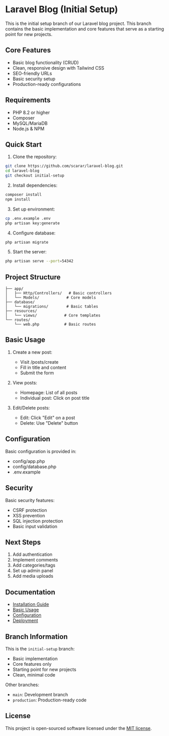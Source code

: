 # Laravel Blog (Initial Setup)

This is the initial setup branch of our Laravel blog project. This branch contains the basic implementation and core features that serve as a starting point for new projects.

## Core Features

- Basic blog functionality (CRUD)
- Clean, responsive design with Tailwind CSS
- SEO-friendly URLs
- Basic security setup
- Production-ready configurations

## Requirements

- PHP 8.2 or higher
- Composer
- MySQL/MariaDB
- Node.js & NPM

## Quick Start

1. Clone the repository:
```bash
git clone https://github.com/scarar/laravel-blog.git
cd laravel-blog
git checkout initial-setup
```

2. Install dependencies:
```bash
composer install
npm install
```

3. Set up environment:
```bash
cp .env.example .env
php artisan key:generate
```

4. Configure database:
```bash
php artisan migrate
```

5. Start the server:
```bash
php artisan serve --port=54342
```

## Project Structure

```
├── app/
│   ├── Http/Controllers/   # Basic controllers
│   └── Models/            # Core models
├── database/
│   └── migrations/        # Basic tables
├── resources/
│   └── views/            # Core templates
└── routes/
    └── web.php           # Basic routes
```

## Basic Usage

1. Create a new post:
   - Visit /posts/create
   - Fill in title and content
   - Submit the form

2. View posts:
   - Homepage: List of all posts
   - Individual post: Click on post title

3. Edit/Delete posts:
   - Edit: Click "Edit" on a post
   - Delete: Use "Delete" button

## Configuration

Basic configuration is provided in:
- config/app.php
- config/database.php
- .env.example

## Security

Basic security features:
- CSRF protection
- XSS prevention
- SQL injection protection
- Basic input validation

## Next Steps

1. Add authentication
2. Implement comments
3. Add categories/tags
4. Set up admin panel
5. Add media uploads

## Documentation

- [Installation Guide](docs/installation.md)
- [Basic Usage](docs/usage.md)
- [Configuration](docs/configuration.md)
- [Deployment](docs/deployment.md)

## Branch Information

This is the `initial-setup` branch:
- Basic implementation
- Core features only
- Starting point for new projects
- Clean, minimal code

Other branches:
- `main`: Development branch
- `production`: Production-ready code

## License

This project is open-sourced software licensed under the [MIT license](LICENSE).